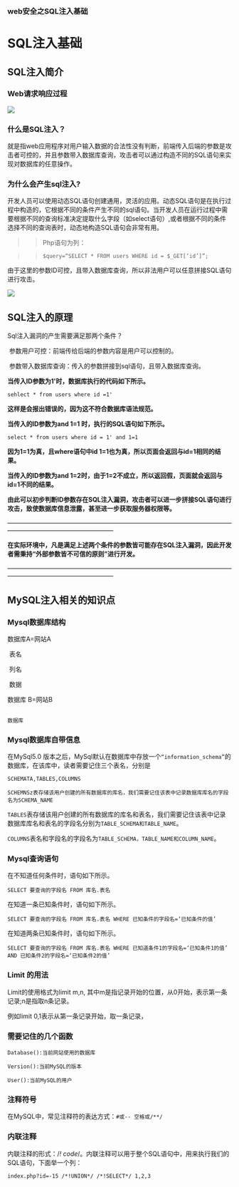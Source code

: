 ### web安全之SQL注入基础

# SQL注入基础

## SQL注入简介

### Web请求响应过程

![](http://ww1.sinaimg.cn/large/007bHQE8gy1g58jreepkjj30sb0awdru.jpg)                                           

### 什么是SQL注入？

就是指web应用程序对用户输入数据的合法性没有判断，前端传入后端的参数是攻击者可控的，并且参数带入数据库查询，攻击者可以通过构造不同的SQL语句来实现对数据库的任意操作。

### 为什么会产生sql注入?

开发人员可以使用动态SQL语句创建通用，灵活的应用。动态SQL语句是在执行过程中构造的，它根据不同的条件产生不同的sql语句。当开发人员在运行过程中需要根据不同的查询标准决定提取什么字段（如select语句）,或者根据不同的条件选择不同的查询表时，动态地构造SQL语句会非常有用。

> > Php语句为列：

> > `$query=“SELECT * FROM users WHERE id = $_GET[‘id’]”;`

由于这里的参数ID可控，且带入数据库查询，所以非法用户可以任意拼接SQL语句进行攻击。

   ![](http://ww1.sinaimg.cn/large/007bHQE8gy1g58jsq6ujpj30sh0fy0wh.jpg)

 

## SQL注入的原理

Sql注入漏洞的产生需要满足那两个条件？

​		参数用户可控：前端传给后端的参数内容是用户可以控制的。

​		参数带入数据库查询：传入的参数拼接到sql语句，且带入数据库查询。

**当传入ID参数为1'时，数据库执行的代码如下所示。**   

`sehlect * from users where id =1'`

**这样是会报出错误的，因为这不符合数据库语法规范。**

**当传入的ID参数为and 1=1 时，执行的SQL语句如下所示。**

`select * from users where id = 1' and 1=1`

**因为1=1为真，且where语句中id 1=1也为真，所以页面会返回与id=1相同的结果。**

**当传入的ID参数为and 1=2时，由于1=2不成立，所以返回假，页面就会返回与id=1不同的结果。**

**由此可以初步判断ID参数存在SQL注入漏洞，攻击者可以进一步拼接SQL语句进行攻击，致使数据库信息泄露，甚至进一步获取服务器权限等。**

—————————————————————————————————————————————————————

**在实际环境中，凡是满足上述两个条件的参数皆可能存在SQL注入漏洞，因此开发者需秉持“外部参数皆不可信的原则”进行开发。**

 —————————————————————————————————————————————————————  

## MySQL注入相关的知识点

 

### Mysql数据库结构

数据库A=网站A

​        表名

​           列名

​             数据

数据库 B=网站B

 ~~~~

数据库 

 ~~~~

### Mysql数据库自带信息

在MySql5.0 版本之后，MySql默认在数据库中存放一个`“information_schema”`的数据库，在该库中，读者需要记住三个表名，分别是

`SCHEMATA,TABLES,COLUMNS`

`SCHEMNSz表存储该用户创建的所有数据库的库名，我们需要记住该表中记录数据库库名的字段名为SCHEMA_NAME`

`TABLES`表存储该用户创建的所有数据库的库名和表名，我们需要记住该表中记录数据库库名和表名的字段名分别为`TABLE_SCHEMA和TABLE_NAME`。

`COLUMNS`表名和字段名的字段名为`TABLE_SCHEMA，TABLE_NAME和COLUMN_NAME`。



### Mysql查询语句

  在不知道任何条件时，语句如下所示。

`SELECT 要查询的字段名 FROM 库名.表名`

  在知道一条已知条件时，语句如下所示。


`SELECT 要查询的字段名 FROM 库名.表名 WHERE 已知条件的字段名=‘已知条件的值’`

  在知道两条已知条件时，语句如下所示。


`SELECT 要查询的字段名 FROM 库名.表名 WHERE 已知道条件1的字段名=‘已知条件1的值’ AND 已知条件2的字段名=‘已知条件2的值’`

### Limit 的用法


Limit的使用格式为limit m,n, 其中m是指记录开始的位置，从0开始，表示第一条记录;n是指取n条记录。


例如limit 0,1表示从第一条记录开始，取一条记录，


### 需要记住的几个函数

`Database():当前网站使用的数据库`

`Version():当前MySQL的版本`

`User():当前MySQL的用户`

### 注释符号


   在MySQL中，常见注释符的表达方式：`#或-- 空格或/**/`

### 内联注释


内联注释的形式：/*! code*/。内联注释可以用于整个SQL语句中，用来执行我们的SQL语句，下面举一个列： 

`index.php?id=-15 /*!UNION*/ /*!SELECT*/ 1,2,3`



```


 
```